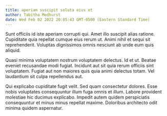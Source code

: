 ```yaml
---
title: aperiam suscipit soluta eius et
author: Tabitha Medhurst
date: Wed Feb 02 2022 20:05:43 GMT-0500 (Eastern Standard Time)
---
```

Sunt officiis id iste aperiam corrupti qui. Amet illo suscipit alias ratione. Cupiditate quia repellat cumque eius rerum ut. Animi nihil et sequi sit reprehenderit. Voluptas dignissimos omnis nesciunt ab unde eum quis aliquid.

 Quasi minima voluptatem nostrum voluptatem delectus. Id et ut. Beatae eveniet recusandae modi fugiat. Incidunt aut sit quia rerum officiis sint voluptatem. Fugiat aut non maiores quis quia animi delectus totam. Vel laudantium sit culpa repellendus aut.

 Qui explicabo cupiditate fugit velit. Sed quam consectetur dolores. Esse nobis voluptates consequuntur illum fuga omnis et illum. Labore provident molestiae hic ducimus explicabo. Impedit autem quidem perspiciatis consequuntur et minus minus repellat maxime. Doloribus architecto odit minima quidem aspernatur.